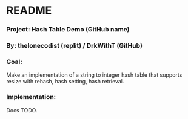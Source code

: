# README
### Project: Hash Table Demo (GitHub name)
### By: thelonecodist (replit) / DrkWithT (GitHub)

### Goal:
Make an implementation of a string to integer hash table that supports resize with rehash, hash setting, hash retrieval.

### Implementation:
Docs TODO.
